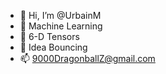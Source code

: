 - 👋 Hi, I’m @UrbainM
- 👀 Machine Learning
- 🌱 6-D Tensors
- 💞️ Idea Bouncing
- 📫 9000DragonballZ@gmail.com

<!---
UrbainM/UrbainM is a ✨ special ✨ repository because its `README.md` (this file) appears on your GitHub profile.
You can click the Preview link to take a look at your changes.
--->

